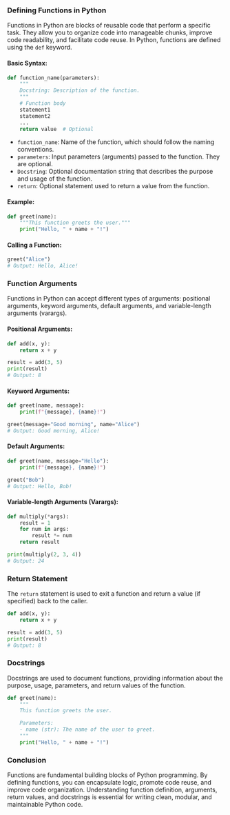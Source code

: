 ### Defining Functions in Python

Functions in Python are blocks of reusable code that perform a specific task. They allow you to organize code into manageable chunks, improve code readability, and facilitate code reuse. In Python, functions are defined using the `def` keyword.

#### Basic Syntax:

```python
def function_name(parameters):
    """
    Docstring: Description of the function.
    """
    # Function body
    statement1
    statement2
    ...
    return value  # Optional
```

- `function_name`: Name of the function, which should follow the naming conventions.
- `parameters`: Input parameters (arguments) passed to the function. They are optional.
- `Docstring`: Optional documentation string that describes the purpose and usage of the function.
- `return`: Optional statement used to return a value from the function.

#### Example:

```python
def greet(name):
    """This function greets the user."""
    print("Hello, " + name + "!")
```

#### Calling a Function:

```python
greet("Alice")
# Output: Hello, Alice!
```

### Function Arguments

Functions in Python can accept different types of arguments: positional arguments, keyword arguments, default arguments, and variable-length arguments (varargs).

#### Positional Arguments:

```python
def add(x, y):
    return x + y

result = add(3, 5)
print(result)
# Output: 8
```

#### Keyword Arguments:

```python
def greet(name, message):
    print(f"{message}, {name}!")

greet(message="Good morning", name="Alice")
# Output: Good morning, Alice!
```

#### Default Arguments:

```python
def greet(name, message="Hello"):
    print(f"{message}, {name}!")

greet("Bob")
# Output: Hello, Bob!
```

#### Variable-length Arguments (Varargs):

```python
def multiply(*args):
    result = 1
    for num in args:
        result *= num
    return result

print(multiply(2, 3, 4))
# Output: 24
```

### Return Statement

The `return` statement is used to exit a function and return a value (if specified) back to the caller.

```python
def add(x, y):
    return x + y

result = add(3, 5)
print(result)
# Output: 8
```

### Docstrings

Docstrings are used to document functions, providing information about the purpose, usage, parameters, and return values of the function.

```python
def greet(name):
    """
    This function greets the user.

    Parameters:
    - name (str): The name of the user to greet.
    """
    print("Hello, " + name + "!")
```

### Conclusion

Functions are fundamental building blocks of Python programming. By defining functions, you can encapsulate logic, promote code reuse, and improve code organization. Understanding function definition, arguments, return values, and docstrings is essential for writing clean, modular, and maintainable Python code.
